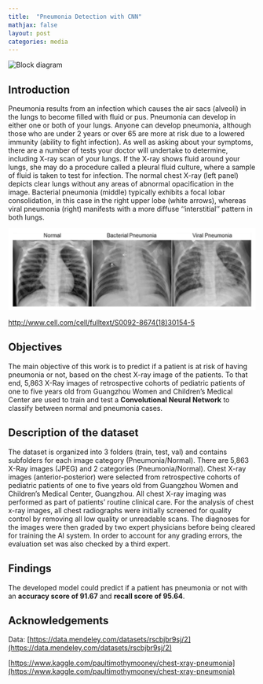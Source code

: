 ```yaml
---
title:  "Pneumonia Detection with CNN"
mathjax: false
layout: post
categories: media
---
```


![Block diagram](https://www.svhlunghealth.com.au/Images/UserUploadedImages/3447/4_SVH_Lung_Health_Pneumonia_final_1080p.jpg)


## Introduction
Pneumonia results from an infection which causes the air sacs (alveoli) in the lungs to become filled with fluid or pus. Pneumonia can develop in either one or both of your lungs. Anyone can develop pneumonia, although those who are under 2 years or over 65 are more at risk due to a lowered immunity (ability to fight infection). As well as asking about your symptoms, there are a number of tests your doctor will undertake to determine, including X-ray scan of your lungs. If the X-ray shows fluid around your lungs, she may do a procedure called a pleural fluid culture, where a sample of fluid is taken to test for infection.
The normal chest X-ray (left panel) depicts clear lungs without any areas of abnormal opacification in the image. Bacterial pneumonia (middle) typically exhibits a focal lobar consolidation, in this case in the right upper lobe (white arrows), whereas viral pneumonia (right) manifests with a more diffuse ‘‘interstitial’’ pattern in both lungs.


![X-ray](https://github.com/alizrepo/alizrepo.github.io/blob/master/assets/photos/xray.png)


http://www.cell.com/cell/fulltext/S0092-8674(18)30154-5

## Objectives
The main objective of this work is to predict if a patient is at risk of having pneumonia or not, based on the chest X-ray image of the patients. To that end, 5,863 X-Ray images of retrospective cohorts of pediatric patients of one to five years old from Guangzhou Women and Children’s Medical Center are used to train and test a **Convolutional Neural Network** to classify between normal and pneumonia cases.


## Description of the dataset
The dataset is organized into 3 folders (train, test, val) and contains subfolders for each image category (Pneumonia/Normal). There are 5,863 X-Ray images (JPEG) and 2 categories (Pneumonia/Normal).
Chest X-ray images (anterior-posterior) were selected from retrospective cohorts of pediatric patients of one to five years old from Guangzhou Women and Children’s Medical Center, Guangzhou. All chest X-ray imaging was performed as part of patients’ routine clinical care.
For the analysis of chest x-ray images, all chest radiographs were initially screened for quality control by removing all low quality or unreadable scans. The diagnoses for the images were then graded by two expert physicians before being cleared for training the AI system. In order to account for any grading errors, the evaluation set was also checked by a third expert.


## Findings
The developed model could predict if a patient has pneumonia or not with an **accuracy score of 91.67** and **recall score of 95.64**.


## Acknowledgements
Data: [https://data.mendeley.com/datasets/rscbjbr9sj/2](https://data.mendeley.com/datasets/rscbjbr9sj/2)

[https://www.kaggle.com/paultimothymooney/chest-xray-pneumonia](https://www.kaggle.com/paultimothymooney/chest-xray-pneumonia)
